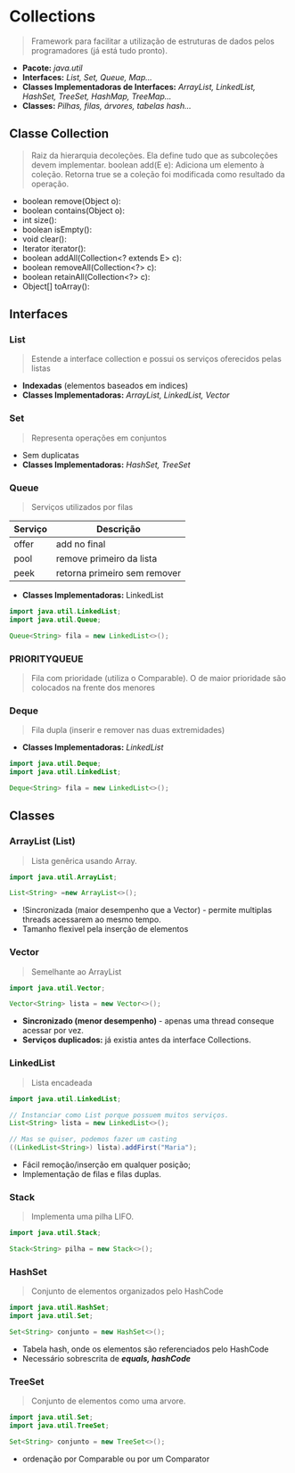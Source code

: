 # Collections

> Framework para facilitar a utilização de estruturas de dados pelos programadores (já está tudo pronto).

- **Pacote:** _java.util_
- **Interfaces:** _List, Set, Queue, Map..._
- **Classes Implementadoras de Interfaces:** _ArrayList, LinkedList, HashSet, TreeSet, HashMap, TreeMap..._
- **Classes:** _Pilhas, filas, árvores, tabelas hash..._

## Classe Collection
> Raiz da hierarquia decoleções. Ela define tudo que as subcoleções devem implementar.
> boolean add(E e): Adiciona um elemento à coleção. Retorna true se a coleção foi modificada como resultado da operação.

- boolean remove(Object o):
- boolean contains(Object o):
- int size():
- boolean isEmpty():
- void clear():
- Iterator<E> iterator():
- boolean addAll(Collection<? extends E> c):
- boolean removeAll(Collection<?> c):
- boolean retainAll(Collection<?> c):
- Object[] toArray():

## Interfaces

### List
> Estende a interface collection e possui os serviços oferecidos pelas listas

- **Indexadas** (elementos baseados em indices)
- **Classes Implementadoras:** _ArrayList, LinkedList, Vector_

### Set
> Representa operações em conjuntos

- Sem duplicatas
- **Classes Implementadoras:** _HashSet, TreeSet_

### Queue
> Serviços utilizados por filas

| Serviço | Descrição                    |
|--------|------------------------------|
| offer  | add no final                 |
| pool   | remove primeiro da lista     |
| peek   | retorna primeiro sem remover |

- **Classes Implementadoras:** LinkedList

```java
import java.util.LinkedList;
import java.util.Queue;

Queue<String> fila = new LinkedList<>();
```

### PRIORITYQUEUE
> Fila com prioridade (utiliza o Comparable). O de maior prioridade são colocados na frente dos menores

### Deque
> Fila dupla (inserir e remover nas duas extremidades)

- **Classes Implementadoras:** _LinkedList_

```java
import java.util.Deque;
import java.util.LinkedList;

Deque<String> fila = new LinkedList<>();
```


## Classes

### ArrayList (List)
> Lista genêrica usando Array.
>

```java
import java.util.ArrayList;

List<String> =new ArrayList<>();
```

- !Sincronizada (maior desempenho que a Vector) - permite multiplas threads acessarem ao mesmo tempo.
- Tamanho flexivel pela inserção de elementos

### Vector
> Semelhante ao ArrayList

```java
import java.util.Vector;

Vector<String> lista = new Vector<>();
```

- **Sincronizado (menor desempenho)** - apenas uma thread conseque acessar por vez.
- **Serviços duplicados:** já existia antes da interface Collections.

### LinkedList
> Lista encadeada

```java
import java.util.LinkedList;

// Instanciar como List porque possuem muitos serviços.
List<String> lista = new LinkedList<>();

// Mas se quiser, podemos fazer um casting
((LinkedList<String>) lista).addFirst("Maria");
```

- Fácil remoção/inserção em qualquer posição;
- Implementação de filas e filas duplas.

### Stack
> Implementa uma pilha LIFO.

```java
import java.util.Stack;

Stack<String> pilha = new Stack<>();
```

### HashSet
> Conjunto de elementos organizados pelo HashCode

```java
import java.util.HashSet;
import java.util.Set;

Set<String> conjunto = new HashSet<>();
```

- Tabela hash, onde os elementos são referenciados pelo HashCode
- Necessário sobrescrita de _**equals, hashCode**_


### TreeSet
> Conjunto de elementos como uma arvore.

```java
import java.util.Set;
import java.util.TreeSet;

Set<String> conjunto = new TreeSet<>();
```

- ordenação por Comparable ou por um Comparator